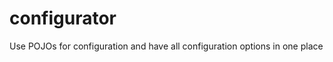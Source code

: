 configurator
============

Use POJOs for configuration and have all configuration options in one place
